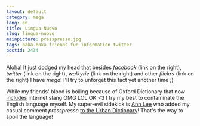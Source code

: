 ```yaml
---
layout: default
category: mega
lang: en
title: Lingua Nuovo
slug: lingua-nuovo
mainpicture: presspresso.jpg
tags: baka-baka friends fun information twitter 
postid: 2434
---
```



Aloha! It just dodged my head that besides <i>facebook</i> (link on the right), <i>twitter</i> (link on the right), <i>walkyrie</i> (link on the right) and other <i>flickrs</i> (link on the right) I have <i>mega</i>! I'll try to unforget this fact yet another time ;)

While my friends' blood is boiling because of Oxford Dictionary that now <a href="http://www.oed.com/public/latest/latest-update/#new">includes</a> internet slang OMG LOL OK &lt;3 I try my best to contaminate the English language myself. My super-evil sidekick is <a href="http://twitter.com/lee_offline">Ann Lee</a> who added my casual comment <i>presspresso</i> <a href="http://presspresso.urbanup.com/">to the Urban Dictionary</a>! That's the way to spoil the language!